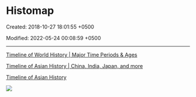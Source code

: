 # Histomap

Created: 2018-10-27 18:01:55 +0500

Modified: 2022-05-24 00:08:59 +0500

---

[Timeline of World History | Major Time Periods & Ages](https://www.youtube.com/watch?v=__BaaMfiD0Q)

[Timeline of Asian History | China, India, Japan, and more](https://www.youtube.com/watch?v=uPjyL-uxK9I)

[Timeline of Asian History](https://youtu.be/vHvGc2RVGNg)

![](media/Histomap-image1.jpg)
